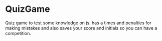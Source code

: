 # QuizGame

Quiz game to test some knowledge on js.
has a times and penalties for making mistakes and also saves your score and initials so you can have a competition.


